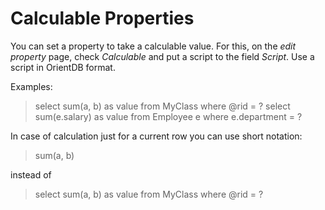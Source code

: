 # Calculable Properties

You can set a property to take a calculable value. For this, on the *edit property* page, check *Calculable* and put a script to the field *Script*. Use a script in OrientDB format. 

Examples:
>select sum(a, b) as value from MyClass where @rid = ?
>select sum(e.salary) as value from Employee e where e.department = ? 

  In case of calculation just for a current row you can use short notation:

  > sum(a, b)

  instead of

  > select sum(a, b) as value from MyClass where @rid = ?


